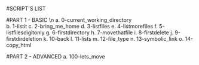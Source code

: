 #SCRIPT'S LIST

#PART 1 - BASIC \n
a. 0-current_working_directory\
b. 1-listit
c. 2-bring_me_home
d. 3-listfiles
e. 4-listmorefiles
f. 5-listfilesdigitonly
g. 6-firstdirectory
h. 7-movethatfile
i. 8-firstdelete
j. 9-firstdirdeletion
k. 10-back
l. 11-lists
m. 12-file_type
n. 13-symbolic_link
o. 14-copy_html


#PART 2 - ADVANCED
a. 100-lets_move



 